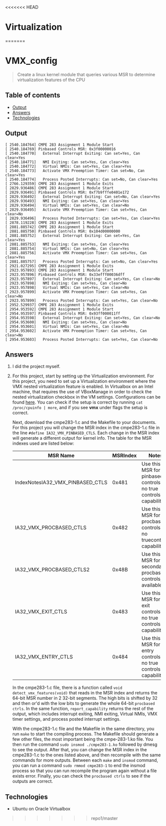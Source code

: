 <<<<<<< HEAD
# Virtualization
=======
# VMX_config

> Create a linux kernel module that queries various MSR to determine virtualization features of the CPU

## Table of contents
* [Output](#output)
* [Answers](#answers)
* [Technologies](#technologies)

## Output

```
[ 2540.184764] CMPE 283 Assignment 1 Module Start
[ 2540.184769] Pinbased Controls MSR: 0x3f00000016
[ 2540.184770]   External Interrupt Exiting: Can set=Yes, Can clear=Yes
[ 2540.184771]   NMI Exiting: Can set=Yes, Can clear=Yes
[ 2540.184772]   Virtual NMIs: Can set=Yes, Can clear=Yes
[ 2540.184773]   Activate VMX Preemption Timer: Can set=No, Can clear=Yes
[ 2540.184774]   Process Posted Interrupts: Can set=No, Can clear=Yes
[ 2766.129359] CMPE 283 Assignment 1 Module Exits
[ 2829.936486] CMPE 283 Assignment 1 Module Start
[ 2829.936491] Pinbased Controls MSR: 0xf7b9fffe0401e172
[ 2829.936492]   External Interrupt Exiting: Can set=No, Can clear=Yes
[ 2829.936493]   NMI Exiting: Can set=Yes, Can clear=Yes
[ 2829.936494]   Virtual NMIs: Can set=Yes, Can clear=No
[ 2829.936495]   Activate VMX Preemption Timer: Can set=Yes, Can clear=No
[ 2829.936496]   Process Posted Interrupts: Can set=Yes, Can clear=Yes
[ 2878.119228] CMPE 283 Assignment 1 Module Exits
[ 2881.885742] CMPE 283 Assignment 1 Module Start
[ 2881.885750] Pinbased Controls MSR: 0x104d00000000
[ 2881.885752]   External Interrupt Exiting: Can set=Yes, Can clear=Yes
[ 2881.885753]   NMI Exiting: Can set=Yes, Can clear=Yes
[ 2881.885754]   Virtual NMIs: Can set=No, Can clear=Yes
[ 2881.885756]   Activate VMX Preemption Timer: Can set=Yes, Can clear=Yes
[ 2881.885757]   Process Posted Interrupts: Can set=No, Can clear=Yes
[ 2921.027295] CMPE 283 Assignment 1 Module Exits
[ 2923.957893] CMPE 283 Assignment 1 Module Start
[ 2923.957896] Pinbased Controls MSR: 0x33efff00036dff
[ 2923.957897]   External Interrupt Exiting: Can set=Yes, Can clear=No
[ 2923.957898]   NMI Exiting: Can set=Yes, Can clear=No
[ 2923.957898]   Virtual NMIs: Can set=Yes, Can clear=No
[ 2923.957899]   Activate VMX Preemption Timer: Can set=Yes, Can clear=No
[ 2923.957899]   Process Posted Interrupts: Can set=Yes, Can clear=No
[ 2952.529937] CMPE 283 Assignment 1 Module Exits
[ 2954.953592] CMPE 283 Assignment 1 Module Start
[ 2954.953597] Pinbased Controls MSR: 0x93ff000011ff
[ 2954.953598]   External Interrupt Exiting: Can set=Yes, Can clear=No
[ 2954.953600]   NMI Exiting: Can set=Yes, Can clear=No
[ 2954.953601]   Virtual NMIs: Can set=Yes, Can clear=No
[ 2954.953602]   Activate VMX Preemption Timer: Can set=Yes, Can clear=No
[ 2954.953603]   Process Posted Interrupts: Can set=Yes, Can clear=No
```

## Answers

1. I did the project myself.

2. For this project, start by setting up the Virtualization environment. For this project, you need to set up a Virtualization environment where the VMX nested virtualization feature is enabled. In Virtualbox on an Intel machine, that requires the use of VBoxManage in order to check the nested virtualization checkbox in the VM settings. Configurations can be found [here](https://www.youtube.com/watch?v=JMT2qimIL9Q&ab_channel=DavidBombal). You can check if the setup is correct by running `cat /proc/cpuinfo | more`, and if you see <b>vmx</b> under flags the setup is correct. 
  
    Next, download the cmpe283-1.c and the Makefile to your documents. For this project you will change the MSR index in the cmpe283-1.c file in the line `#define IA32_VMX_PINBASED_CTLS`. Each change in the MSR index will generate a different output for kernel info. The table for the MSR indexes used are listed below:

    | MSR Name                         | MSRIndex | Notes                                                             |
    |----------------------------------|----------|-------------------------------------------------------------------|
    | IndexNotesIA32_VMX_PINBASED_CTLS | 0x481    | Use this MSR for pinbased controls if no true controls capability |
    | IA32_VMX_PROCBASED_CTLS          | 0x482    | Use this MSR for procbased controls if no truecontrols capability |
    | IA32_VMX_PROCBASED_CTLS2         | 0x48B    | Use this MSR for secondary procbased controls, if available       |
    | IA32_VMX_EXIT_CTLS               | 0x483    | Use this MSR for exit controls if no true controls capability     |
    | IA32_VMX_ENTRY_CTLS              | 0x484    | Use this MSR for entry controls if no true controls capability    |

    In the cmpe283-1.c file, there is a function called `void detect_vmx_features(void)` that reads in the MSR index and returns the 64-bit MSR number in 2 32-bit segments. The high bits is shifted by 32 and then or'd with the low bits to generate the whole 64-bit `procbased ctrls`.
In the same function, `report_capability` returns the rest of the output, which includes interrupt exiting, NMI exiting, Virtual NMIs, VMX timer settings, and process posted interrupt settings.

    With the cmpe283-1.c file and the Makefile in the same directory, you run `make` to start the compiling process. The Makefile should generate a few other files, the most important being the cmpe-283-1.ko file. You then run the command `sudo insmod ./cmpe283-1.ko` followed by dmesg to see the output. After that, you can change the MSR index in the cmpe283-1.c to the ones listed above, and then recompile with the same commands for more outputs. Between each `make` and `insmod` command, you can run a command `sudo rmmod cmpe283-1` to end the insmod process so that you can run recompile the program again without a file exists error. Finally, you can check the `procbased ctrls` to see if the outputs are correct.

## Technologies
* Ubuntu on Oracle Virtualbox

>>>>>>> repo1/master
